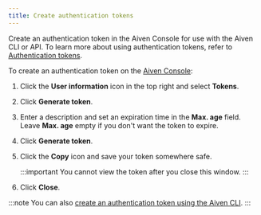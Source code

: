 ```yaml
---
title: Create authentication tokens
---
```


Create an authentication token in the Aiven Console for use with the
Aiven CLI or API. To learn more about using authentication tokens, refer
to [Authentication tokens](/docs/platform/concepts/authentication-tokens).

To create an authentication token on the [Aiven
Console](https://console.aiven.io/):

1.  Click the **User information** icon in the top right and select
    **Tokens**.

2.  Click **Generate token**.

3.  Enter a description and set an expiration time in the **Max. age**
    field. Leave **Max. age** empty if you don\'t want the token to
    expire.

4.  Click **Generate token**.

5.  Click the **Copy** icon and save your token somewhere safe.

    :::important
    You cannot view the token after you close this window.
    :::

6.  Click **Close**.

:::note
You can also
[create an authentication token using the Aiven CLI](/docs/tools/cli/user/user-access-token).
:::
